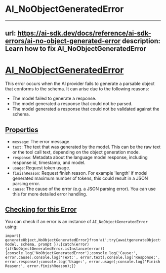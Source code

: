 # AI_NoObjectGeneratedError


---
url: https://ai-sdk.dev/docs/reference/ai-sdk-errors/ai-no-object-generated-error
description: Learn how to fix AI_NoObjectGeneratedError
---


# [AI\_NoObjectGeneratedError](#ai_noobjectgeneratederror)


This error occurs when the AI provider fails to generate a parsable object that conforms to the schema. It can arise due to the following reasons:

-   The model failed to generate a response.
-   The model generated a response that could not be parsed.
-   The model generated a response that could not be validated against the schema.


## [Properties](#properties)


-   `message`: The error message.
-   `text`: The text that was generated by the model. This can be the raw text or the tool call text, depending on the object generation mode.
-   `response`: Metadata about the language model response, including response id, timestamp, and model.
-   `usage`: Request token usage.
-   `finishReason`: Request finish reason. For example 'length' if model generated maximum number of tokens, this could result in a JSON parsing error.
-   `cause`: The cause of the error (e.g. a JSON parsing error). You can use this for more detailed error handling.


## [Checking for this Error](#checking-for-this-error)


You can check if an error is an instance of `AI_NoObjectGeneratedError` using:

```
import{ generateObject,NoObjectGeneratedError}from'ai';try{awaitgenerateObject({ model, schema, prompt });}catch(error){if(NoObjectGeneratedError.isInstance(error)){console.log('NoObjectGeneratedError');console.log('Cause:', error.cause);console.log('Text:', error.text);console.log('Response:', error.response);console.log('Usage:', error.usage);console.log('Finish Reason:', error.finishReason);}}
```
